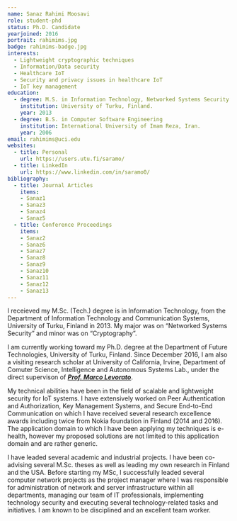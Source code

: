 ```yaml
---
name: Sanaz Rahimi Moosavi
role: student-phd
status: Ph.D. Candidate
yearjoined: 2016
portrait: rahimims.jpg
badge: rahimims-badge.jpg
interests:
  - Lightweight cryptographic techniques
  - Information/Data security
  - Healthcare IoT
  - Security and privacy issues in healthcare IoT
  - IoT key management
education:
  - degree: M.S. in Information Technology, Networked Systems Security
    institution: University of Turku, Finland.
    year: 2013
  - degree: B.S. in Computer Software Engineering
    institution: International University of Imam Reza, Iran.
    year: 2006
email: rahimims@uci.edu
websites:
  - title: Personal
    url: https://users.utu.fi/saramo/
  - title: LinkedIn
    url: https://www.linkedin.com/in/saramo0/
bibliography:
  - title: Journal Articles
    items:
    - Sanaz1
    - Sanaz3
    - Sanaz4
    - Sanaz5
  - title: Conference Proceedings
    items:
    - Sanaz2
    - Sanaz6
    - Sanaz7
    - Sanaz8
    - Sanaz9
    - Sanaz10
    - Sanaz11
    - Sanaz12
    - Sanaz13
---
```


I receieved my M.Sc. (Tech.) degree is in Information Technology, from the Department of Information Technology and Communication Systems, University of Turku, Finland in 2013. My major was on “Networked Systems Security” and minor was on “Cryptography”.

I am currently working toward my Ph.D. degree at the Department of Future Technologies, University of Turku, Finland. Since December 2016, I am also a visiting research scholar at University of California, Irvine, Department of Comuter Science, Intelligence and Autonomous Systems Lab., under the direct supervison of [__*Prof. Marco Levorato*__](https://www.ics.uci.edu/~mlevorat/).

My technical abilities have been in the field of scalable and lightweight security for IoT systems. I have extensively worked on Peer Authentication and Authorization, Key Management Systems, and Secure End-to-End Communication on which I have received several research excellence awards including twice from Nokia foundation in Finland (2014 and 2016). The application domain to which I have been applying my techniques is e-health, however my proposed solutions are not limited to this application domain and are rather generic.

I have leaded several academic and industrial projects. I have been co-advising several M.Sc. theses as well as leading my own research in Finland and the USA. Before starting my MSc, I successfully leaded several computer network projects as the project manager where I was responsible for administration of network and server infrastructure within all departments, managing our team of IT professionals, implementing technology security and executing several technology-related tasks and initiatives. I am known to be disciplined and an excellent team worker.
